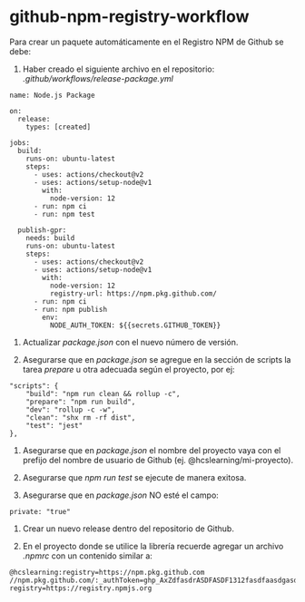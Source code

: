 # github-npm-registry-workflow

Para crear un paquete automáticamente en el Registro NPM de Github se debe:

1. Haber creado el siguiente archivo en el repositorio: 
*.github/workflows/release-package.yml*

```
name: Node.js Package

on:
  release:
    types: [created]

jobs:
  build:
    runs-on: ubuntu-latest
    steps:
      - uses: actions/checkout@v2
      - uses: actions/setup-node@v1
        with:
          node-version: 12
      - run: npm ci
      - run: npm test

  publish-gpr:
    needs: build
    runs-on: ubuntu-latest
    steps:
      - uses: actions/checkout@v2
      - uses: actions/setup-node@v1
        with:
          node-version: 12
          registry-url: https://npm.pkg.github.com/
      - run: npm ci
      - run: npm publish
        env:
          NODE_AUTH_TOKEN: ${{secrets.GITHUB_TOKEN}}
```

1. Actualizar *package.json* con el nuevo número de versión.

1. Asegurarse que en *package.json* se agregue en la sección de scripts la tarea *prepare* u otra adecuada según el proyecto, por ej:

```
"scripts": {
    "build": "npm run clean && rollup -c",
    "prepare": "npm run build",
    "dev": "rollup -c -w",
    "clean": "shx rm -rf dist",
    "test": "jest"
},
```

1. Asegurarse que en *package.json* el nombre del proyecto vaya con el prefijo del nombre de usuario de Github (ej. @hcslearning/mi-proyecto).

1. Asegurarse que *npm run test* se ejecute de manera exitosa.

1. Asegurarse que en *package.json* NO esté el campo:

``` 
private: "true"
```

1. Crear un nuevo release dentro del repositorio de Github.

1. En el proyecto donde se utilice la librería recuerde agregar un archivo *.npmrc* con un contenido similar a:

```
@hcslearning:registry=https://npm.pkg.github.com
//npm.pkg.github.com/:_authToken=ghp_AxZdfasdrASDFASDF1312fasdfaasdgasdfaUC
registry=https://registry.npmjs.org
```




